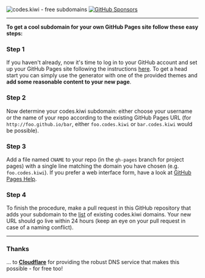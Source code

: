 ![codes.kiwi - free subdomains](https://img.shields.io/badge/codes.kiwi-free%20subdomains-00ba31?style=for-the-badge)
[![GitHub Sponsors](https://img.shields.io/github/sponsors/finncodes?color=00ba31&label=Donate&logo=githubsponsors&style=for-the-badge)](https://github.com/sponsors/finncodes)

---

**To get a cool subdomain for your own GitHub Pages site follow these easy steps:**

### Step 1
If you haven't already, now it's time to log in to your GitHub account and set up your GitHub Pages site following the instructions [here](https://pages.github.com/). To get a head start you can simply use the generator with one of the provided themes and **add some reasonable content to your new page**.

### Step 2
Now determine your codes.kiwi subdomain: either choose your username or the name of your repo according to the existing GitHub Pages URL (for ```http://foo.github.io/bar```, either ```foo.codes.kiwi``` or ```bar.codes.kiwi``` would be possible).

### Step 3
Add a file named ```CNAME``` to your repo (in the ```gh-pages``` branch for project pages) with a single line matching the domain you have chosen (e.g. ```foo.codes.kiwi```). If you prefer a web interface form, have a look at [GitHub Pages Help](https://help.github.com/articles/adding-or-removing-a-custom-domain-for-your-github-pages-site/).

### Step 4
To finish the procedure, make a pull request in this GitHub repository that adds your subdomain to the [list](https://github.com/finncodes/codes.kiwi/blob/main/cnames.json) of existing codes.kiwi domains. Your new URL should go live within 24 hours (keep an eye on your pull request in case of a naming conflict).

---

### Thanks
... to **[Cloudflare](https://www.cloudflare.com)** for providing the robust DNS service that makes this possible - for free too!

